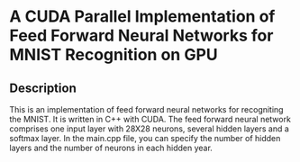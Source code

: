 # A CUDA Parallel Implementation of Feed Forward Neural Networks for MNIST Recognition on GPU

## Description
This is an implementation of feed forward neural networks for recogniting the MNIST. It is written in C++ with CUDA. 
The feed forward neural network comprises one input layer with 28X28 neurons, several hidden layers and a softmax layer.
In the main.cpp file, you can specify the number of hidden layers and the number of neurons in each hidden year.

<!-- 1. load the following module before make -->
<!-- cuda/7.0 -->
<!-- gcc/4.8.4 -->
